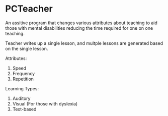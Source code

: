 # PCTeacher

An assitive program that changes various attributes about teaching to aid those with mental disabilities reducing the time required for one on one teaching.

Teacher writes up a single lesson, and multple lessons are generated based on the single lesson.

Attributes:
1. Speed
2. Frequency
3. Repetition

Learning Types:
1. Auditory
2. Visual (For those with dyslexia)
3. Text-based

